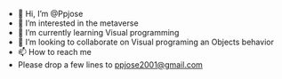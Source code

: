 - 👋 Hi, I’m @Ppjose
- 👀 I’m interested in the metaverse
- 🌱 I’m currently learning Visual programming
- 💞️ I’m looking to collaborate on Visual programing an Objects behavior
- 📫 How to reach me 
- Please drop a few lines to ppjose2001@gmail.com

<!---
Ppjose/Ppjose is a ✨ special ✨ repository because its `README.md` (this file) appears on your GitHub profile.
You can click the Preview link to take a look at your changes.
--->
